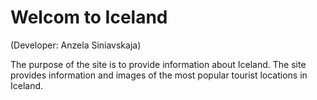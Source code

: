 # Welcom to Iceland

(Developer: Anzela Siniavskaja)

 The purpose of the site is to provide information about Iceland. The site provides information and images of the most popular tourist locations in Iceland.
